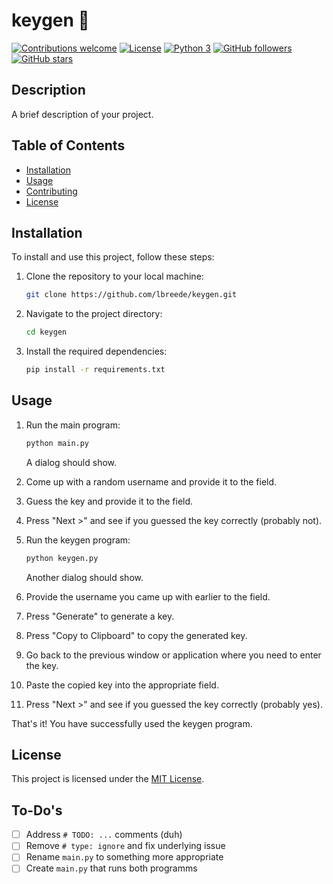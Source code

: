 # keygen :key:

[![Contributions welcome](https://img.shields.io/badge/contributions-welcome-brightgreen.svg?style=flat)](https://github.com/lbreede/keygen/issues)
[![License](https://img.shields.io/badge/license-MIT-blue.svg)](LICENSE)
[![Python 3](https://img.shields.io/badge/Python-3-ff69b4.svg)](https://www.python.org/downloads/release/python-3117/)
[![GitHub followers](https://img.shields.io/github/followers/lbreede.svg?style=social&label=Follow)](https://github.com/lbreede?tab=followers)
[![GitHub stars](https://img.shields.io/github/stars/lbreede/keygen.svg?style=social&label=Star)](https://github.com/lbreede/keygen/stargazers/)

## Description

A brief description of your project.

## Table of Contents

- [Installation](#installation)
- [Usage](#usage)
- [Contributing](#contributing)
- [License](#license)

## Installation

To install and use this project, follow these steps:

1. Clone the repository to your local machine:
    ```bash
    git clone https://github.com/lbreede/keygen.git
    ```

2. Navigate to the project directory:
    ```bash
    cd keygen
    ```

3. Install the required dependencies:
    ```bash
    pip install -r requirements.txt
    ```

## Usage

1. Run the main program:
    ```bash
    python main.py
    ```
    A dialog should show.

2. Come up with a random username and provide it to the field.

3. Guess the key and provide it to the field.

4. Press "Next >" and see if you guessed the key correctly (probably not).

5. Run the keygen program:
    ```bash
    python keygen.py
    ```
    Another dialog should show.

6. Provide the username you came up with earlier to the field.

7. Press "Generate" to generate a key.

8. Press "Copy to Clipboard" to copy the generated key.

9. Go back to the previous window or application where you need to enter the key.

10. Paste the copied key into the appropriate field.

11. Press "Next >" and see if you guessed the key correctly (probably yes).

That's it! You have successfully used the keygen program.

## License

This project is licensed under the [MIT License](LICENSE).

## To-Do's

- [ ] Address `# TODO: ...` comments (duh)
- [ ] Remove `# type: ignore` and fix underlying issue
- [ ] Rename `main.py` to something more appropriate 
- [ ] Create `main.py` that runs both programms